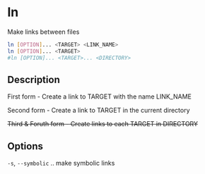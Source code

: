 # ln

Make links between files

```sh
ln [OPTION]... <TARGET> <LINK_NAME>
ln [OPTION]... <TARGET>
#ln [OPTION]... <TARGET>... <DIRECTORY>
```

## Description
First form - Create a link to TARGET with the name LINK_NAME

Second form - Create a link to TARGET in the current directory

~~Third & Foruth form - Create links to each TARGET in DIRECTORY~~

## Options
`-s`, `--symbolic`  ..  make symbolic links